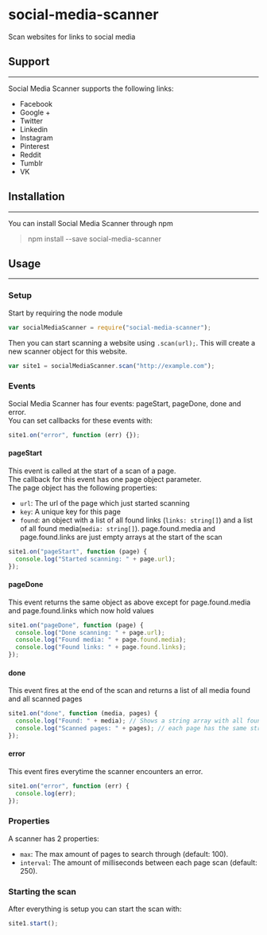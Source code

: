 # social-media-scanner

Scan websites for links to social media

## Support
---

Social Media Scanner supports the following links:
- Facebook
- Google +
- Twitter
- Linkedin
- Instagram
- Pinterest
- Reddit
- Tumblr
- VK

## Installation
---

 You can install Social Media Scanner through npm
 > npm install --save social-media-scanner

## Usage
---

### Setup
Start by requiring the node module
```javascript
var socialMediaScanner = require("social-media-scanner");
```

Then you can start scanning a website using `.scan(url);`. This will create a new scanner object for this website.
```javascript
var site1 = socialMediaScanner.scan("http://example.com");
```

### Events
Social Media Scanner has four events: pageStart, pageDone, done and error.  
You can set callbacks for these events with:
```javascript
site1.on("error", function (err) {});
```

#### pageStart
This event is called at the start of a scan of a page.  
The callback for this event has one page object parameter.  
The page object has the following properties:
 - `url`: The url of the page which just started scanning
 - `key`: A unique key for this page
 - `found`: an object with a list of all found links (`links: string[]`) and a list of all found media(`media: string[]`).
page.found.media and page.found.links are just empty arrays at the start of the scan

```javascript
site1.on("pageStart", function (page) {
  console.log("Started scanning: " + page.url);
});
```

#### pageDone
This event returns the same object as above except for page.found.media and page.found.links which now hold values

```javascript
site1.on("pageDone", function (page) {
  console.log("Done scanning: " + page.url);
  console.log("Found media: " + page.found.media);
  console.log("Found links: " + page.found.links);
});
```

#### done
This event fires at the end of the scan and returns a list of all media found and all scanned pages

```javascript
site1.on("done", function (media, pages) {
  console.log("Found: " + media); // Shows a string array with all found media
  console.log("Scanned pages: " + pages); // each page has the same structure as the pages in the previous events
});
```

#### error
This event fires everytime the scanner encounters an error.

```javascript
site1.on("error", function (err) {
  console.log(err);
});
```

### Properties
A scanner has 2 properties:
 - `max`: The max amount of pages to search through (default: 100).
 - `interval`: The amount of milliseconds between each page scan (default: 250).

### Starting the scan
After everything is setup you can start the scan with:
```javascript
site1.start();
```
